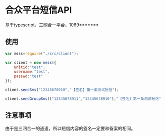 # 合众平台短信API

基于typescript，三网合一平台。1069*******

## 使用

```js
var mess=require("./src/client");

var client = new mess({
    unitid:"test",
    username:"test",
    passwd:"test"
});

client.sendSms("12345678910","【签名】第一条测试短信");

client.sendGroupSms(["12345678911","12345678910"],"【签名】第一条测试短信");
```

## 注意事项
 
 由于是三网合一的通道，所以短信内容的签名一定要和备案的相同。

